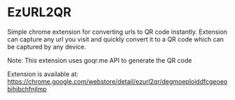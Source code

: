 EzURL2QR
========

Simple chrome extension for converting urls to QR code instantly. Extension can capture any url you visit and quickly convert it to a QR code which can be captured by any device.

Note: This extension uses goqr.me API to generate the QR code

Extension is available at: https://chrome.google.com/webstore/detail/ezurl2qr/degmoeploiddfcgeoeobihjbchfnjlmp
